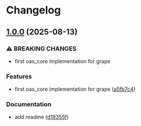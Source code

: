 # Changelog

## [1.0.0](https://github.com/a-chacon/oas_grape/compare/oas_grape-v0.1.0...oas_grape/v1.0.0) (2025-08-13)


### ⚠ BREAKING CHANGES

* first oas_core implementation for grape

### Features

* first oas_core implementation for grape ([a5fb7c4](https://github.com/a-chacon/oas_grape/commit/a5fb7c44d831a5b9ee5d59bcc2755de338b43458))


### Documentation

* add readme ([d19355f](https://github.com/a-chacon/oas_grape/commit/d19355ff40b2efb248e88bd2431f3577f7628b72))
